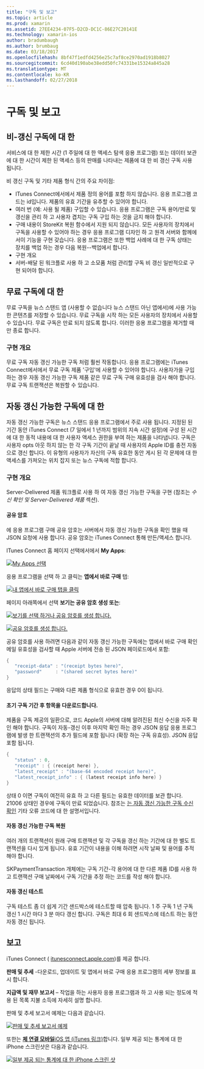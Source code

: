 ```yaml
---
title: "구독 및 보고"
ms.topic: article
ms.prod: xamarin
ms.assetid: 27EE4234-07F5-D2CD-DC1C-86E27C20141E
ms.technology: xamarin-ios
author: bradumbaugh
ms.author: brumbaug
ms.date: 03/18/2017
ms.openlocfilehash: 8bf47f1edfd4256e25c7af8ce2970ad1918b8027
ms.sourcegitcommit: 6cd40d190abe38edd50fc74331be15324a845a28
ms.translationtype: MT
ms.contentlocale: ko-KR
ms.lasthandoff: 02/27/2018
---
```

# <a name="subscriptions-and-reporting"></a>구독 및 보고

## <a name="about-non-renewing-subscriptions"></a>비-갱신 구독에 대 한

서비스에 대 한 제한 시간 (1 주일에 대 한 액세스 탐색 응용 프로그램) 또는 데이터 보관에 대 한 시간이 제한 된 액세스 등의 판매를 나타내는 제품에 대 한 비 갱신 구독 사용 됩니다.   
   
   
   
 비 갱신 구독 및 기타 제품 형식 간의 주요 차이점:

-  ITunes Connect에서에서 제품 정의 용어를 포함 하지 않습니다. 응용 프로그램 코드는 id입니다. 제품의 유효 기간을 유추할 수 있어야 합니다. 
-  여러 번 (예: 사용 될 제품) 구입할 수 있습니다. 응용 프로그램은 구독 용어/만료 및 갱신을 관리 하 고 사용자 겹치는 구독 구입 하는 것을 금지 해야 합니다. 
-  구매 내용이 StoreKit 복원 함수에서 지원 되지 않습니다. 모든 사용자의 장치에서 구독을 사용할 수 있어야 하는 경우 응용 프로그램 디자인 하 고 원격 서버와 함께에서이 기능을 구현 갖습니다. 응용 프로그램은 또한 백업 사례에 대 한 구독 상태는 장치를 백업 하는 경우 다음 복원--백업에서 합니다. 
-  구현 개요
-  서버-배달 된 워크플로 사용 하 고 소모품 처럼 관리할 구독 비 갱신 일반적으로 구현 되어야 합니다. 


## <a name="about-free-subscriptions"></a>무료 구독에 대 한

무료 구독을 뉴스 스탠드 앱 (사용할 수 없습니다 뉴스 스탠드 아닌 앱에서)에 사용 가능한 콘텐츠를 저장할 수 있습니다. 무료 구독을 시작 하는 모든 사용자의 장치에서 사용할 수 있습니다. 무료 구독은 만료 되지 않도록 합니다. 이러한 응용 프로그램을 제거할 때만 종료 합니다.

### <a name="implementation-overview"></a>구현 개요

무료 구독 자동 갱신 가능한 구독 처럼 훨씬 작동합니다. 응용 프로그램에는 iTunes Connect에서에서 무료 구독 제품 '구입'에 사용할 수 있어야 합니다. 사용자가을 구입 하는 경우 자동 갱신 가능한 구독 제품 같은 무료 구독 구매 유효성을 검사 해야 합니다. 무료 구독 트랜잭션은 복원할 수 있습니다.


## <a name="about-auto-renewable-subscriptions"></a>자동 갱신 가능한 구독에 대 한

자동 갱신 가능한 구독은 뉴스 스탠드 응용 프로그램에서 주로 사용 됩니다. 지정된 된 기간 동안 iTunes Connect (7 일에서 1 년까지 범위의 지속 시간 설정)에 구성 된 시간에 대 한 동적 내용에 대 한 사용자 액세스 권한을 부여 하는 제품을 나타냅니다. 구독은 사용자 opts 아웃 하지 않는 한 각 구독 기간이 끝날 때 사용자의 Apple ID를 충전 자동으로 갱신 합니다. 이 유형의 사용자가 자신의 구독 유효한 동안 게시 된 각 문제에 대 한 액세스를 가져오는 위치 잡지 또는 뉴스 구독에 적합 합니다.

### <a name="implementation-overview"></a>구현 개요

Server-Delivered 제품 워크플로 사용 하 여 자동 갱신 가능한 구독을 구현 (참조는 *수신 확인 및 Server-Delivered 제품* 섹션).

#### <a name="shared-secret"></a>공유 암호

에 응용 프로그램 구매 공유 암호는 서버에서 자동 갱신 가능한 구독을 확인 했을 때 JSON 요청에 사용 합니다. 공유 암호는 iTunes Connect 통해 만든/액세스 합니다.

ITunes Connect 홈 페이지 선택에서에서 **My Apps**:   
   
 [ ![](subscriptions-and-reporting-images/image2.png "My Apps 선택")](subscriptions-and-reporting-images/image2.png)  
 
응용 프로그램을 선택 하 고 클릭는 **앱에서 바로 구매** 탭:

[ ![](subscriptions-and-reporting-images/image6.png "내 앱에서 바로 구매 탭을 클릭")](subscriptions-and-reporting-images/image6.png)

페이지 아래쪽에서 선택 **보기는 공유 암호 생성 또는**:
   
 [ ![](subscriptions-and-reporting-images/image40.png "보기를 선택 하거나 공유 암호를 생성 합니다.")](subscriptions-and-reporting-images/image40.png)

 [ ![](subscriptions-and-reporting-images/image41.png "공유 암호를 생성 합니다.")](subscriptions-and-reporting-images/image41.png)   
   
   
   
 공유 암호를 사용 하려면 다음과 같이 자동 갱신 가능한 구독에는 앱에서 바로 구매 확인 메일 유효성을 검사할 때 Apple 서버에 전송 된 JSON 페이로드에서 포함:

```csharp
{
   "receipt-data" : "(receipt bytes here)",
   "password"     : "(shared secret bytes here)"
}
```

응답의 상태 필드는 구매와 다른 제품 형식으로 유효한 경우 0이 됩니다.

#### <a name="downloading-items-after-the-initial-subscription-term"></a>초기 구독 기간 후 항목을 다운로드합니다.

제품을 구독 제공의 일환으로, 코드 Apple의 서버에 대해 알려진된 최신 수신을 자주 확인 해야 합니다. 구독이 자동-갱신 이후 마지막 확인 하는 경우 JSON 응답 응용 프로그램에 발생 한 트랜잭션의 추가 필드에 포함 됩니다 (확장 하는 구독 유효성). JSON 응답 포함 됩니다.

```csharp
{
   "status" : 0,
   "receipt" : { (receipt here) },
   "latest_receipt" : "(base-64 encoded receipt here)",
   "latest_receipt_info" : { (latest receipt info here) }
}
```

상태 0 이면 구독이 여전히 유효 하 고 다른 필드는 유효한 데이터를 보관 합니다. 21006 상태인 경우에 구독이 만료 되었습니다. 참조는 [는 자동 갱신 가능한 구독 수신 확인](https://developer.apple.com/library/ios/releasenotes/General/ValidateAppStoreReceipt/Chapters/ValidateRemotely.html) 기타 오류 코드에 대 한 설명서입니다.

#### <a name="restoring-auto-renewable-subscriptions"></a>자동 갱신 가능한 구독 복원

여러 개의 트랜잭션이 원래 구매 트랜잭션 및 각 구독을 갱신 하는 기간에 대 한 별도 트랜잭션을 다시 있게 됩니다. 유효 기간이 내용을 이해 하려면 시작 날짜 및 용어를 추적 해야 합니다.   
   
   
   
 SKPaymentTransaction 개체에는 구독 기간-각 용어에 대 한 다른 제품 ID를 사용 하 고 트랜잭션 구매 날짜에서 구독 기간을 추정 하는 코드를 작성 해야 합니다.

#### <a name="testing-auto-renewal"></a>자동 갱신 테스트

구독 테스트 좀 더 쉽게 기간 샌드박스에 테스트할 때 압축 됩니다. 1 주 구독 1 년 구독 갱신 1 시간 마다 3 분 마다 갱신 합니다. 구독은 최대 6 회 샌드박스에 테스트 하는 동안 자동 갱신 됩니다.

## <a name="reporting"></a>보고

iTunes Connect ( [itunesconnect.apple.com](http://itunesconnect.apple.com))를 제공 합니다.   
   
 **판매 및 추세** -다운로드, 업데이트 및 앱에서 바로 구매 응용 프로그램의 세부 정보를 표시 합니다.   
   
 **지급액 및 재무 보고서** – 작업을 하는 사용자 응용 프로그램과 하 고 사용 되는 정도에 적용 된 목록 지불 소득에 자세히 설명 합니다.

판매 및 추세 보고서 예제는 다음과 같습니다.   

 [ ![](subscriptions-and-reporting-images/image42.png "판매 및 추세 보고서 예제")](subscriptions-and-reporting-images/image42.png)   
   
 또한는 [ **체 연결 모바일**iOS 앱 (iTunes 링크)](http://itunes.apple.com/us/app/itunes-connect-mobile/id376771144?mt=8)합니다.
일부 제공 되는 통계에 대 한 iPhone 스크린샷은 다음과 같습니다.   
   
 [ ![](subscriptions-and-reporting-images/image43.png "일부 제공 되는 통계에 대 한 iPhone 스크린 샷")](subscriptions-and-reporting-images/image43.png)
